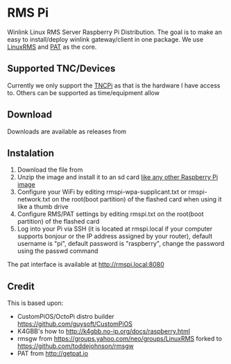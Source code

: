# RMS Pi
Winlink Linux RMS Server Raspberry Pi Distribution. The goal is to make an easy to install/deploy winlink gateway/client in one package.  We use [LinuxRMS](https://github.com/toddejohnson/rmsgw) and [PAT](http://getpat.io) as the core. 

## Supported TNC/Devices
Currently we only support the [TNCPi](https://tnc-x.com/TNCPi.htm) as that is the hardware I have access to.  Others can be supported as time/equipment allow

## Download
Downloads are available as releases from 

## Instalation
1. Download the file from 
2. Unzip the image and install it to an sd card [like any other Raspberry Pi image](https://www.raspberrypi.org/documentation/installation/installing-images/README.md)
3. Configure your WiFi by editing rmspi-wpa-supplicant.txt or rmspi-network.txt on the root(boot partition) of the flashed card when using it like a thumb drive
4. Configure RMS/PAT settings by editing rmspi.txt on the root(boot partition) of the flashed card
5. Log into your Pi via SSH (it is located at rmspi.local if your computer supports bonjour or the IP address assigned by your router), default username is "pi", default password is "raspberry", change the password using the passwd command

The pat interface is available at http://rmspi.local:8080

## Credit
This is based upon:
* CustomPiOS/OctoPi distro builder https://github.com/guysoft/CustomPiOS
* K4GBB's how to http://k4gbb.no-ip.org/docs/raspberry.html 
* rmsgw from https://groups.yahoo.com/neo/groups/LinuxRMS forked to https://github.com/toddejohnson/rmsgw
* PAT from http://getpat.io


